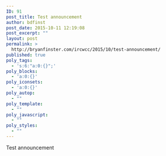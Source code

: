 ```yaml
---
ID: 91
post_title: Test announcement
author: bdfinst
post_date: 2015-10-11 12:19:08
post_excerpt: ""
layout: post
permalink: >
  http://bryanfinster.com/ircwcc/2015/10/test-announcement/
published: true
poly_tags:
  - 's:6:"a:0:{}";'
poly_blocks:
  - 'a:0:{}'
poly_iconsets:
  - 'a:0:{}'
poly_autop:
  - ""
poly_template:
  - ""
poly_javascript:
  - ""
poly_styles:
  - ""
---
```

Test announcement